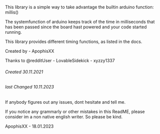 This library is a simple way to take advantage the builtin arduino function: millis() 

The systemfunction of arduino keeps track of the time in milliseconds that has been passed since the board hast powered and your code started running. 


This library provides different timing functions, as listed in the docs.

Created by - ApophisXX

Thanks to @redditUser   - LovableSidekick
                        - xyzzy1337

###### Created 30.11.2021 ########
###### last Changed 10.11.2023 ########


If anybody figures out any issues, dont hesitate and tell me.

If you notice any grammarly or other mistakes in this ReadME, please consider im a non native english writer. 
So please be kind.

ApophisXX - 18.01.2023
